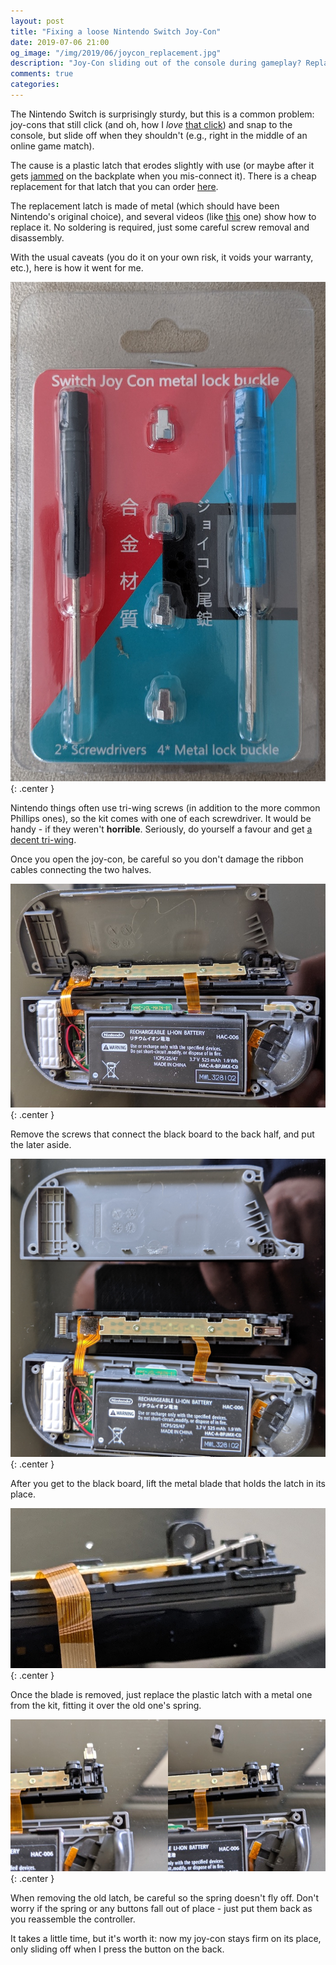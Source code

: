 ```yaml
---
layout: post
title: "Fixing a loose Nintendo Switch Joy-Con"
date: 2019-07-06 21:00
og_image: "/img/2019/06/joycon_replacement.jpg"
description: "Joy-Con sliding out of the console during gameplay? Replacing a tiny latch on the controller fixes that."
comments: true
categories:
---
```


The Nintendo Switch is surprisingly sturdy, but this is a common problem: joy-cons that still click (and oh, how I _love_ [that click](https://www.youtube.com/watch?v=JFu6l6Gqh7o)) and snap to the console, but slide off when they shouldn't (e.g., right in the middle of an online game match).

The cause is a plastic latch that erodes slightly with use (or maybe after it gets [jammed](https://www.imore.com/how-fix-jammed-switch-controller) on the backplate when you mis-connect it). There is a cheap replacement for that latch that you can order [here](https://www.amazon.ca/dp/B07D327NKW/ref=pe_3034960_233709270_TE_item).

The replacement latch is made of metal (which should have been Nintendo's original choice), and several videos (like [this](https://www.youtube.com/watch?v=GhtTQ2LHEl0) one) show how to replace it. No soldering is required, just some careful screw removal and disassembly.

With the usual caveats (you do it on your own risk, it voids your warranty, etc.), here is how it went for me.

![](/img/2019/06/joycon_kit.jpg){: .center }

<!--more-->

Nintendo things often use tri-wing screws (in addition to the more common Phillips ones), so the kit comes with one of each screwdriver. It would be handy - if they weren't **horrible**. Seriously, do yourself a favour and get [a decent tri-wing](https://www.amazon.ca/dp/B00KWRS3GY/).

Once you open the joy-con, be careful so you don't damage the ribbon cables connecting the two halves.

![](/img/2019/06/joycon_open.jpg){: .center }

Remove the screws that connect the black board to the back half, and put the later aside.

![](/img/2019/06/joycon_split.jpg){: .center }

After you get to the black board, lift the metal blade that holds the latch in its place.

![](/img/2019/06/joycon_lift.jpg){: .center }

Once the blade is removed, just replace the plastic latch with a metal one from the kit, fitting it over the old one's spring.

![](/img/2019/06/joycon_replacement.jpg){: .center }

When removing the old latch, be careful so the spring doesn't fly off. Don't worry if the spring or any buttons fall out of place - just put them back as you reassemble the controller.

It takes a little time, but it's worth it: now my joy-con stays firm on its place, only sliding off when I press the button on the back.
